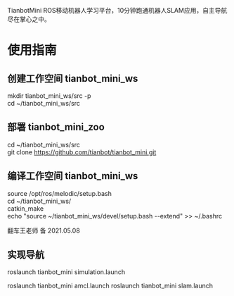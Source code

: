 TianbotMini ROS移动机器人学习平台，10分钟跑通机器人SLAM应用，自主导航尽在掌心之中。

# 使用指南

## 创建工作空间 tianbot_mini_ws

mkdir tianbot_mini_ws/src -p  
cd ~/tianbot_mini_ws/src  

## 部署 tianbot_mini_zoo

cd ~/tianbot_mini_ws/src  
git clone https://github.com/tianbot/tianbot_mini.git  

## 编译工作空间 tianbot_mini_ws

source /opt/ros/melodic/setup.bash  
cd ~/tianbot_mini_ws/  
catkin_make  
echo "source ~/tianbot_mini_ws/devel/setup.bash --extend" >> ~/.bashrc  

翻车王老师 备 2021.05.08

## 实现导航
roslaunch tianbot_mini simulation.launch

roslaunch tianbot_mini amcl.launch
roslaunch tianbot_mini slam.launch

